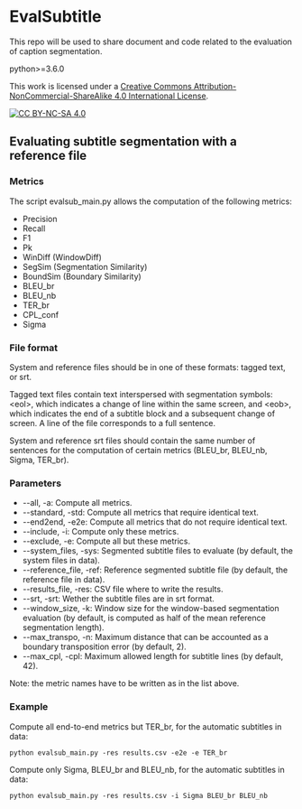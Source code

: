 # EvalSubtitle

This repo will be used to share document and code related to the evaluation of caption segmentation.


python>=3.6.0


This work is licensed under a
[Creative Commons Attribution-NonCommercial-ShareAlike 4.0 International License][cc-by-nc-sa].

[![CC BY-NC-SA 4.0][cc-by-nc-sa-image]][cc-by-nc-sa]

[cc-by-nc-sa]: http://creativecommons.org/licenses/by-nc-sa/4.0/
[cc-by-nc-sa-image]: https://licensebuttons.net/l/by-nc-sa/4.0/88x31.png
[cc-by-nc-sa-shield]: https://img.shields.io/badge/License-CC%20BY--NC--SA%204.0-lightgrey.svg

## Evaluating subtitle segmentation with a reference file

### Metrics

The script evalsub_main.py allows the computation of the following metrics:
* Precision
* Recall
* F1
* Pk
* WinDiff (WindowDiff)
* SegSim (Segmentation Similarity)
* BoundSim (Boundary Similarity)
* BLEU_br
* BLEU_nb
* TER_br
* CPL_conf
* Sigma

### File format

System and reference files should be in one of these formats: tagged text, or srt.

Tagged text files contain text interspersed with segmentation symbols: \<eol\>, which indicates a change of line within the same screen, and \<eob\>, which indicates the end of a subtitle block and a subsequent change of screen.
A line of the file corresponds to a full sentence.

System and reference srt files should contain the same number of sentences for the computation of certain metrics (BLEU_br, BLEU_nb, Sigma, TER_br).

### Parameters

* --all, -a: Compute all metrics.
* --standard, -std: Compute all metrics that require identical text.
* --end2end, -e2e: Compute all metrics that do not require identical text.
* --include, -i: Compute only these metrics.
* --exclude, -e: Compute all but these metrics.
* --system_files, -sys: Segmented subtitle files to evaluate (by default, the system files in data).
* --reference_file, -ref: Reference segmented subtitle file (by default, the reference file in data).
* --results_file, -res: CSV file where to write the results.
* --srt, -srt: Wether the subtitle files are in srt format.
* --window_size, -k: Window size for the window-based segmentation evaluation (by default, is computed as half of the mean reference segmentation length).
* --max_transpo, -n: Maximum distance that can be accounted as a boundary transposition error (by default, 2).
* --max_cpl, -cpl: Maximum allowed length for subtitle lines (by default, 42).

Note: the metric names have to be written as in the list above.

### Example

Compute all end-to-end metrics but TER_br, for the automatic subtitles in data:

`python evalsub_main.py -res results.csv -e2e -e TER_br`

Compute only Sigma, BLEU_br and BLEU_nb, for the automatic subtitles in data:

`python evalsub_main.py -res results.csv -i Sigma BLEU_br BLEU_nb`
